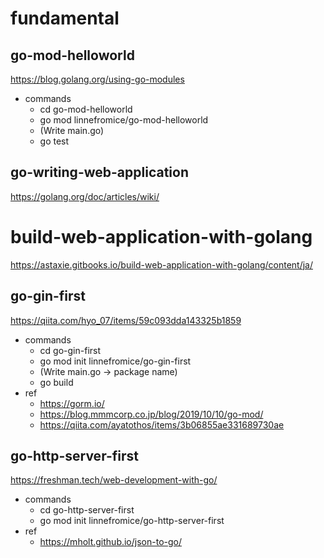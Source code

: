 # fundamental

## go-mod-helloworld

https://blog.golang.org/using-go-modules

- commands
    - cd go-mod-helloworld
    - go mod linnefromice/go-mod-helloworld
    - (Write main.go)
    - go test

## go-writing-web-application

https://golang.org/doc/articles/wiki/

# build-web-application-with-golang

https://astaxie.gitbooks.io/build-web-application-with-golang/content/ja/

## go-gin-first

https://qiita.com/hyo_07/items/59c093dda143325b1859

- commands
    - cd go-gin-first
    - go mod init linnefromice/go-gin-first
    - (Write main.go -> package name)
    - go build
- ref
    - https://gorm.io/
    - https://blog.mmmcorp.co.jp/blog/2019/10/10/go-mod/
    - https://qiita.com/ayatothos/items/3b06855ae331689730ae

## go-http-server-first

https://freshman.tech/web-development-with-go/

- commands
    - cd go-http-server-first
    - go mod init linnefromice/go-http-server-first
- ref
    - https://mholt.github.io/json-to-go/
